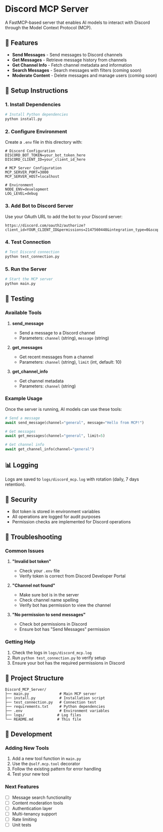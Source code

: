 # Discord MCP Server

A FastMCP-based server that enables AI models to interact with Discord through the Model Context Protocol (MCP).

## 🚀 Features

- **Send Messages** - Send messages to Discord channels
- **Get Messages** - Retrieve message history from channels
- **Get Channel Info** - Fetch channel metadata and information
- **Search Messages** - Search messages with filters (coming soon)
- **Moderate Content** - Delete messages and manage users (coming soon)

## 🔧 Setup Instructions

### 1. Install Dependencies

```bash
# Install Python dependencies
python install.py
```

### 2. Configure Environment

Create a `.env` file in this directory with:

```env
# Discord Configuration
DISCORD_BOT_TOKEN=your_bot_token_here
DISCORD_CLIENT_ID=your_client_id_here

# MCP Server Configuration
MCP_SERVER_PORT=3000
MCP_SERVER_HOST=localhost

# Environment
NODE_ENV=development
LOG_LEVEL=debug
```

### 3. Add Bot to Discord Server

Use your OAuth URL to add the bot to your Discord server:
```
https://discord.com/oauth2/authorize?client_id=YOUR_CLIENT_ID&permissions=2147560448&integration_type=0&scope=bot
```

### 4. Test Connection

```bash
# Test Discord connection
python test_connection.py
```

### 5. Run the Server

```bash
# Start the MCP server
python main.py
```

## 🧪 Testing

### Available Tools

1. **send_message**
   - Send a message to a Discord channel
   - Parameters: `channel` (string), `message` (string)

2. **get_messages**
   - Get recent messages from a channel
   - Parameters: `channel` (string), `limit` (int, default: 10)

3. **get_channel_info**
   - Get channel metadata
   - Parameters: `channel` (string)

### Example Usage

Once the server is running, AI models can use these tools:

```python
# Send a message
await send_message(channel="general", message="Hello from MCP!")

# Get messages
await get_messages(channel="general", limit=5)

# Get channel info
await get_channel_info(channel="general")
```

## 📊 Logging

Logs are saved to `logs/discord_mcp.log` with rotation (daily, 7 days retention).

## 🔐 Security

- Bot token is stored in environment variables
- All operations are logged for audit purposes
- Permission checks are implemented for Discord operations

## 🐛 Troubleshooting

### Common Issues

1. **"Invalid bot token"**
   - Check your `.env` file
   - Verify token is correct from Discord Developer Portal

2. **"Channel not found"**
   - Make sure bot is in the server
   - Check channel name spelling
   - Verify bot has permission to view the channel

3. **"No permission to send messages"**
   - Check bot permissions in Discord
   - Ensure bot has "Send Messages" permission

### Getting Help

1. Check the logs in `logs/discord_mcp.log`
2. Run `python test_connection.py` to verify setup
3. Ensure your bot has the required permissions in Discord

## 📁 Project Structure

```
Discord_MCP_Server/
├── main.py              # Main MCP server
├── install.py           # Installation script
├── test_connection.py   # Connection test
├── requirements.txt     # Python dependencies
├── .env                 # Environment variables
├── logs/               # Log files
└── README.md           # This file
```

## 🔄 Development

### Adding New Tools

1. Add a new tool function in `main.py`
2. Use the `@self.mcp.tool` decorator
3. Follow the existing pattern for error handling
4. Test your new tool

### Next Features

- [ ] Message search functionality
- [ ] Content moderation tools
- [ ] Authentication layer
- [ ] Multi-tenancy support
- [ ] Rate limiting
- [ ] Unit tests 